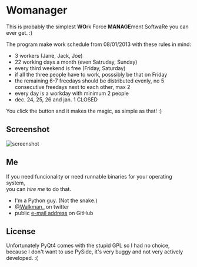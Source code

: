 # Womanager

This is probably the simplest **WO**rk Force **MANAGE**ment SoftwaRe you can ever get. :)

The program make work schedule from 08/01/2013 with these rules in mind:

- 3 workers (Jane, Jack, Joe)
- 22 working days a month (even Satruday, Sunday)
- every third weekend is free (Friday, Saturday)
- if all the three people have to work, posssibly be that on Friday
- the remaining 6-7 freedays should be distributed evenly,
  no 5 consecutive freedays next to each other, max 2
- every day is a workday with minimum 2 people
- dec. 24, 25, 26 and jan. 1 CLOSED

You click the button and it makes the magic, as simple as that! :)
    
## Screenshot

![screenshot](https://d1zjcuqflbd5k.cloudfront.net/previews/R1zc.preview_small.png?Expires=1457908383&Signature=UMA8yMm~gJV3vRoHLMFzVI2NHnT7i0qdGPcRV6tAy6rL324OU0Fv1tePZ2LT3uUS86RU3bY04MTBFM6pQNnXnew6lAtlDGJLCJUpqtQjSfmzCZd2xu5wXA42WjjCuNmYm~KHKqQGJ30WJWw8GPiEdH3H0Xx9Z0MwqVQrt8ZpTrw_&Key-Pair-Id=APKAJTEIOJM3LSMN33SA)

## Me
If you need funcionality or need runnable binaries for your operating system,  
you can _hire me_ to do that.

* I'm a Python guy. (Not the snake.)
* [@Walkman_](https://twitter.com/Walkman_) on twitter  
* public [e-mail address](https://github.com/Walkman) on GitHub



## License

Unfortunately PyQt4 comes with the stupid GPL so I had no choice, because I don't want to use PySide, it's very buggy and not very actively developed. :(
